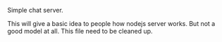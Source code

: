 Simple chat server.

This will give a basic idea to people how nodejs server works.
But not a good model at all.
This file need to be cleaned up.